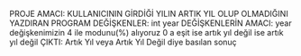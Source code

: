 PROJE AMACI: KULLANICININ GİRDİĞİ YILIN ARTIK YIL OLUP OLMADIĞINI YAZDIRAN PROGRAM
DEĞİŞKENLER: int year
DEĞİŞKENLERİN AMACI: year değişkenimizin 4 ile modunu(%) alıyoruz 0 a eşit ise artık yıl değil ise artık yıl değil
ÇIKTI: Artık Yıl veya  Artık Yıl Değil diye basılan sonuç